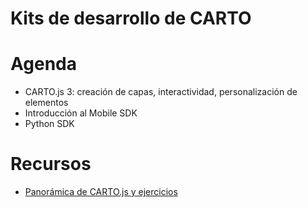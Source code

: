 Kits de desarrollo de CARTO
============================

# Agenda

* CARTO.js 3: creación de capas, interactividad, personalización de elementos
* Introducción al Mobile SDK
* Python SDK

# Recursos

* [Panorámica de CARTO.js y ejercicios](exercises/cartojs.md)
